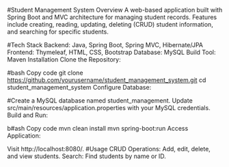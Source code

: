 #Student Management System
Overview
A web-based application built with Spring Boot and MVC architecture for managing student records. Features include creating, reading, updating, deleting (CRUD) student information, and searching for specific students.

#Tech Stack
Backend: Java, Spring Boot, Spring MVC, Hibernate/JPA
Frontend: Thymeleaf, HTML, CSS, Bootstrap
Database: MySQL
Build Tool: Maven
Installation
Clone the Repository:

#bash
Copy code
git clone https://github.com/yourusername/student_management_system.git
cd student_management_system
Configure Database:

#Create a MySQL database named student_management.
Update src/main/resources/application.properties with your MySQL credentials.
Build and Run:

b#ash
Copy code
mvn clean install
mvn spring-boot:run
Access Application:

Visit http://localhost:8080/.
#Usage
CRUD Operations: Add, edit, delete, and view students.
Search: Find students by name or ID.
